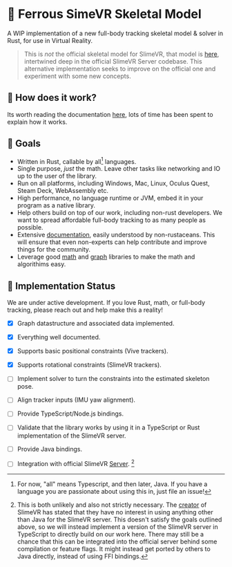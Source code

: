 # 🦀 Ferrous SimeVR Skeletal Model
A WIP implementation of a new full-body tracking skeletal model & solver in Rust,
for use in Virtual Reality.

> This is *not* the official skeletal model for SlimeVR, that model is
> [here][official model], intertwined deep in the official SlimeVR Server
> codebase. This alternative implementation seeks to improve on the official one
> and experiment with some new concepts.


## 📝 How does it work?
Its worth reading the documentation [here][docs], lots of time has been spent to
explain how it works.


## 🔭 Goals
* Written in Rust, callable by all[^1] languages.
* Single purpose, *just* the math. Leave other tasks like networking and IO up to the
  user of the library.
* Run on all platforms, including Windows, Mac, Linux, Oculus Quest, Steam Deck,
  WebAssembly etc.
* High performance, no language runtime or JVM, embed it in your program as a native
  library.
* Help others build on top of our work, including non-rust developers. We want to
  spread affordable full-body tracking to as many people as possible.
* Extensive [documentation][docs], easily understood by non-rustaceans. This will
  ensure that even non-experts can help contribute and improve things for the community.
* Leverage good [math][nalgebra] and [graph][daggy] libraries to make the math and 
  algorithims easy.


## 🚧 Implementation Status
We are under active development. If you love Rust, math, or full-body tracking, please
reach out and help make this a reality!

- [X] Graph datastructure and associated data implemented.
- [X] Everything well documented.
- [X] Supports basic positional constraints (Vive trackers).
- [X] Supports rotational constraints (SlimeVR trackers).
- [ ] Implement solver to turn the constraints into the estimated skeleton pose.
- [ ] Align tracker inputs (IMU yaw alignment).
- [ ] Provide TypeScript/Node.js bindings.
- [ ] Validate that the library works by using it in a TypeScript or Rust implementation
  of the SlimeVR server.
- [ ] Provide Java bindings.
- [ ] Integration with official SlimeVR [Server][java server]. [^2]


[^1]: For now, "all" means Typescript, and then later, Java. If you have a language
you are passionate about using this in, just file an issue!

[^2]: This is both unlikely and also not strictly necessary. The [creator][eiren] of
SlimeVR has stated that they have no interest in using anything other than Java for the
SlimeVR server. This doesn't satisfy the goals outlined above, so we will instead implement
a version of the SlimeVR server in TypeScript to directly build on our work here. There may
still be a chance that this can be integrated into the official server behind some
compilation or feature flags. It might instead get ported by others to Java directly, instead
of using FFI bindings.


[docs]: https://slimevr.github.io/SlimeVR-Rust/skeletal_model/
[official model]: https://github.com/SlimeVR/SlimeVR-Server/blob/8adf3fe5912481f3f1d8658f917292617bd308dc/src/main/java/dev/slimevr/vr/processor/skeleton/HumanSkeleton.java
[daggy]: https://docs.rs/daggy/latest/daggy/
[nalgebra]: https://nalgebra.org/
[java server]: https://github.com/SlimeVR/SlimeVR-Server
[eiren]: https://github.com/eirenliel

